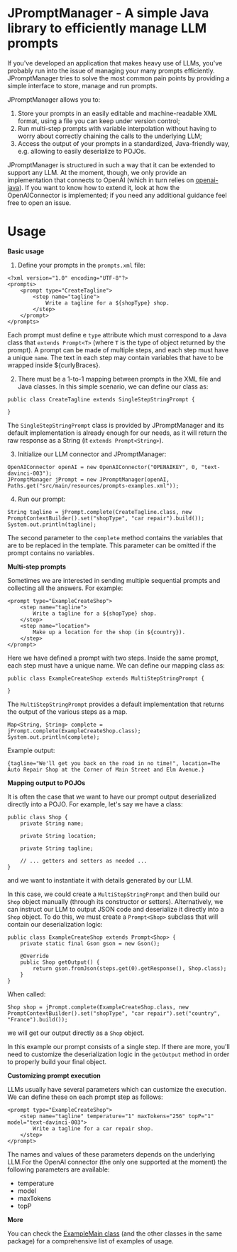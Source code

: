 # JPromptManager - A simple Java library to efficiently manage LLM prompts

If you've developed an application that makes heavy use of LLMs, you've probably run into the issue of managing your many prompts efficiently. JPromptManager tries to solve the most common pain points by providing a simple interface to store, manage and run prompts.

JPromptManager allows you to:
1. Store your prompts in an easily editable and machine-readable XML format, using a file you can keep under version control;
2. Run multi-step prompts with variable interpolation without having to worry about correctly chaining the calls to the underlying LLM;
3. Access the output of your prompts in a standardized, Java-friendly way, e.g. allowing to easily deserialize to POJOs.

JPromptManager is structured in such a way that it can be extended to support any LLM. At the moment, though, we only provide an implementation that connects to OpenAI (which in turn relies on [openai-java](https://github.com/TheoKanning/openai-java)). If you want to know how to extend it, look at how the OpenAIConnector is implemented; if you need any additional guidance feel free to open an issue.

# Usage
**Basic usage**

1. Define your prompts in the `prompts.xml` file:

```
<?xml version="1.0" encoding="UTF-8"?>
<prompts>
	<prompt type="CreateTagline">
		<step name="tagline">
			Write a tagline for a ${shopType} shop.
		</step>
	</prompt>
</prompts>
```

Each prompt must define e `type` attribute which must correspond to a Java class that `extends Prompt<T>` (where `T` is the type of object returned by the prompt). A prompt can be made of multiple steps, and each step must have a unique `name`. The text in each step may contain variables that have to be wrapped inside ${curlyBraces}.

2. There must be a 1-to-1 mapping between prompts in the XML file and Java classes. In this simple scenario, we can define our class as:

```
public class CreateTagline extends SingleStepStringPrompt {

}
```

The `SingleStepStringPrompt` class is provided by JPromptManager and its default implementation is already enough for our needs, as it will return the raw response as a String (it `extends Prompt<String>`).

3. Initialize our LLM connector and JPromptManager:

```
OpenAIConnector openAI = new OpenAIConnector("OPENAIKEY", 0, "text-davinci-003");
JPromptManager jPrompt = new JPromptManager(openAI, Paths.get("src/main/resources/prompts-examples.xml"));
```

4. Run our prompt:

```
String tagline = jPrompt.complete(CreateTagline.class, new PromptContextBuilder().set("shopType", "car repair").build());
System.out.println(tagline);
```

The second parameter to the `complete` method contains the variables that are to be replaced in the template. This parameter can be omitted if the prompt contains no variables.


**Multi-step prompts**

Sometimes we are interested in sending multiple sequential prompts and collecting all the answers. For example:

```
<prompt type="ExampleCreateShop">
	<step name="tagline">
		Write a tagline for a ${shopType} shop.
	</step>
	<step name="location">
		Make up a location for the shop (in ${country}).
	</step>
</prompt>
```

Here we have defined a prompt with two steps. Inside the same prompt, each step must have a unique name. We can define our mapping class as:

```
public class ExampleCreateShop extends MultiStepStringPrompt {

}
```

The `MultiStepStringPrompt` provides a default implementation that returns the output of the various steps as a map.

```
Map<String, String> complete = jPrompt.complete(ExampleCreateShop.class);
System.out.println(complete);
```

Example output:

```
{tagline="We'll get you back on the road in no time!", location=The Auto Repair Shop at the Corner of Main Street and Elm Avenue.}
```

**Mapping output to POJOs**

It is often the case that we want to have our prompt output deserialized directly into a POJO. For example, let's say we have a class:

```
public class Shop {
	private String name;

	private String location;

	private String tagline;

	// ... getters and setters as needed ...
}
```

and we want to instantiate it with details generated by our LLM.

In this case, we could create a `MultiStepStringPrompt` and then build our `Shop` object manually (through its constructor or setters). Alternatively, we can instruct our LLM
to output JSON code and deserialize it directly into a `Shop` object. To do this, we must create a `Prompt<Shop>` subclass that will contain our deserialization logic:


```
public class ExampleCreateShop extends Prompt<Shop> {
	private static final Gson gson = new Gson();

	@Override
	public Shop getOutput() {
		return gson.fromJson(steps.get(0).getResponse(), Shop.class);
	}
}
```

When called:
```
Shop shop = jPrompt.complete(ExampleCreateShop.class, new PromptContextBuilder().set("shopType", "car repair").set("country", "France").build());
```

we will get our output directly as a `Shop` object.

In this example our prompt consists of a single step. If there are more, you'll need to customize the deserialization logic in the `getOutput` method in order to properly build your final object.

**Customizing prompt execution**

LLMs usually have several parameters which can customize the execution. We can define these on each prompt step as follows:
```
<prompt type="ExampleCreateShop">
	<step name="tagline" temperature="1" maxTokens="256" topP="1" model="text-davinci-003">
		Write a tagline for a car repair shop.
	</step>
</prompt>
```

The names and values of these parameters depends on the underlying LLM.For the OpenAI connector (the only one supported at the moment) the following parameters
are available:

* temperature
* model
* maxTokens
* topP

**More**

You can check the [ExampleMain class](https://github.com/aileftech/jpromptmanager/blob/master/src/main/java/tech/ailef/jpromptmanager/examples/ExampleMain.java) (and the other classes in the same package) for a comprehensive list of examples of usage.